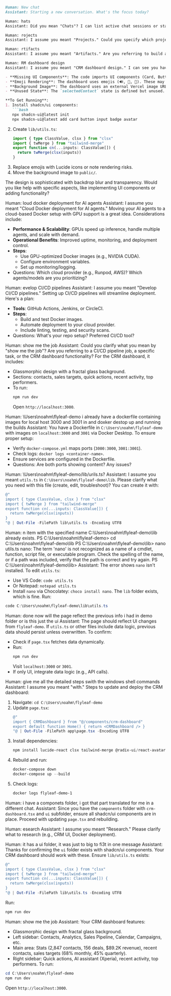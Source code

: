 ```markdown
Human: New chat
Assistant: Starting a new conversation. What's the focus today?

Human: hats
Assistant: Did you mean "Chats"? I can list active chat sessions or start a new one. Please clarify.

Human: rojects
Assistant: I assume you meant "Projects." Could you specify which projects you'd like to discuss or list?

Human: rtifacts
Assistant: I assume you meant "Artifacts." Are you referring to build artifacts for your project, like Docker images or compiled files? Please provide more details.

Human: RM dashboard design
Assistant: I assume you meant "CRM dashboard design." I can see you have a Next.js project with a CRM dashboard component featuring a modern glassmorphic design with a fractal glass background, including sections like contacts, sales targets, and quick actions. Here are some observations and suggestions:

- **Missing UI Components**: The code imports UI components (Card, Button, Input, Badge, Avatar) from `@/components/ui/` that aren't defined. You need to create these or install them via shadcn/ui.
- **Emoji Rendering**: The dashboard uses emojis (🔊, 👥, 🎯). These may not render consistently. Consider using Lucide icons.
- **Background Image**: The dashboard uses an external Vercel image URL. Store it locally in `public/` for reliability.
- **Unused State**: The `selectedContact` state is defined but unused.

**To Get Running**:
1. Install shadcn/ui components:
   ```bash
   npx shadcn-ui@latest init
   npx shadcn-ui@latest add card button input badge avatar
   ```
2. Create `lib/utils.ts`:
   ```typescript
   import { type ClassValue, clsx } from "clsx"
   import { twMerge } from "tailwind-merge"
   export function cn(...inputs: ClassValue[]) {
     return twMerge(clsx(inputs))
   }
   ```
3. Replace emojis with Lucide icons or note rendering risks.
4. Move the background image to `public/`.

The design is sophisticated with backdrop blur and transparency. Would you like help with specific aspects, like implementing UI components or adding functionality?

Human: loud docker deployment for AI agents
Assistant: I assume you meant "Cloud Docker deployment for AI agents." Moving your AI agents to a cloud-based Docker setup with GPU support is a great idea. Considerations include:

- **Performance & Scalability**: GPUs speed up inference, handle multiple agents, and scale with demand.
- **Operational Benefits**: Improved uptime, monitoring, and deployment control.
- **Steps**:
  - Use GPU-optimized Docker images (e.g., NVIDIA CUDA).
  - Configure environment variables.
  - Set up monitoring/logging.
- Questions: Which cloud provider (e.g., Runpod, AWS)? Which agents/models are you prioritizing?

Human: evelop CI/CD pipelines
Assistant: I assume you meant "Develop CI/CD pipelines." Setting up CI/CD pipelines will streamline deployment. Here's a plan:

- **Tools**: GitHub Actions, Jenkins, or CircleCI.
- **Steps**:
  - Build and test Docker images.
  - Automate deployment to your cloud provider.
  - Include linting, testing, and security scans.
- Questions: What's your repo setup? Preferred CI/CD tool?

Human: show me the job
Assistant: Could you clarify what you mean by "show me the job"? Are you referring to a CI/CD pipeline job, a specific task, or the CRM dashboard functionality? For the CRM dashboard, it includes:

- Glassmorphic design with a fractal glass background.
- Sections: contacts, sales targets, quick actions, recent activity, top performers.
- To run:
  ```bash
  npm run dev
  ```
  Open `http://localhost:3000`.

Human: \Users\noahm\flyleaf-demo i already have a dockerfile containing images for local host 3000 and 3001 in and doxker destop up and running the builds
Assistant: You have a Dockerfile in `C:\Users\noahm\flyleaf-demo` with images on `localhost:3000` and `3001` via Docker Desktop. To ensure proper setup:

- Verify `docker-compose.yml` maps ports (`3000:3000`, `3001:3001`).
- Check logs: `docker logs <container-name>`.
- Ensure services are configured in the Dockerfile.
- Questions: Are both ports showing content? Any issues?

Human: \Users\noahm\flyleaf-demo/lib/urils.ts?
Assistant: I assume you meant `utils.ts` in `C:\Users\noahm\flyleaf-demo\lib`. Please clarify what you need with this file (create, edit, troubleshoot)? You can create it with:
```powershell
@"
import { type ClassValue, clsx } from "clsx"
import { twMerge } from "tailwind-merge"
export function cn(...inputs: ClassValue[]) {
  return twMerge(clsx(inputs))
}
"@ | Out-File -FilePath lib\utils.ts -Encoding UTF8
```

Human: n item with the specified name C:\Users\noahm\flyleaf-demo\lib already exists.
PS C:\Users\noahm\flyleaf-demo> cd C:\Users\noahm\flyleaf-demo\lib
PS C:\Users\noahm\flyleaf-demo\lib> nano utils.ts
nano: The term 'nano' is not recognized as a name of a cmdlet, function, script file, or executable program.
Check the spelling of the name, or if a path was included, verify that the path is correct and try again.
PS C:\Users\noahm\flyleaf-demo\lib>
Assistant: The error shows `nano` isn't installed. To edit `utils.ts`:
- Use VS Code: `code utils.ts`
- Or Notepad: `notepad utils.ts`
- Install `nano` via Chocolatey: `choco install nano`.
The `lib` folder exists, which is fine. Run:
```powershell
code C:\Users\noahm\flyleaf-demo\lib\utils.ts
```

Human: done now will the page reflect the previous info i had in demo folder or is this just the ui
Assistant: The page should reflect UI changes from `flyleaf-demo`. If `utils.ts` or other files include data logic, previous data should persist unless overwritten. To confirm:
- Check if `page.tsx` fetches data dynamically.
- Run:
  ```powershell
  npm run dev
  ```
  Visit `localhost:3000` or `3001`.
- If only UI, integrate data logic (e.g., API calls).

Human: give me all the detailed steps swith the windows shell commands
Assistant: I assume you meant "with." Steps to update and deploy the CRM dashboard:
1. Navigate: `cd C:\Users\noahm\flyleaf-demo`
2. Update `page.tsx`:
   ```powershell
   @"
   import { CRMDashboard } from "@/components/crm-dashboard"
   export default function Home() { return <CRMDashboard /> }
   "@ | Out-File -FilePath app\page.tsx -Encoding UTF8
   ```
3. Install dependencies:
   ```powershell
   npm install lucide-react clsx tailwind-merge @radix-ui/react-avatar @radix-ui/react-badge
   ```
4. Rebuild and run:
   ```powershell
   docker-compose down
   docker-compose up --build
   ```
5. Check logs:
   ```powershell
   docker logs flyleaf-demo-1
   ```

Human: i have a componets folder, i got that part translated for me in a different chat.
Assistant: Since you have the `components` folder with `crm-dashboard.tsx` and `ui` subfolder, ensure all shadcn/ui components are in place. Proceed with updating `page.tsx` and rebuilding.

Human: esearch
Assistant: I assume you meant "Research." Please clarify what to research (e.g., CRM UI, Docker deployment).

Human: it has a ui folder, it was just to big to fi3t in one message
Assistant: Thanks for confirming the `ui` folder exists with shadcn/ui components. Your CRM dashboard should work with these. Ensure `lib/utils.ts` exists:
```powershell
@"
import { type ClassValue, clsx } from "clsx"
import { twMerge } from "tailwind-merge"
export function cn(...inputs: ClassValue[]) {
  return twMerge(clsx(inputs))
}
"@ | Out-File -FilePath lib\utils.ts -Encoding UTF8
```
Run:
```powershell
npm run dev
```

Human: show me the job
Assistant: Your CRM dashboard features:
- Glassmorphic design with fractal glass background.
- Left sidebar: Contacts, Analytics, Sales Pipeline, Calendar, Campaigns, etc.
- Main area: Stats (2,847 contacts, 156 deals, $89.2K revenue), recent contacts, sales targets (68% monthly, 45% quarterly).
- Right sidebar: Quick actions, AI assistant (Xperia), recent activity, top performers.
To run:
```powershell
cd C:\Users\noahm\flyleaf-demo
npm run dev
```
Open `http://localhost:3000`.

```